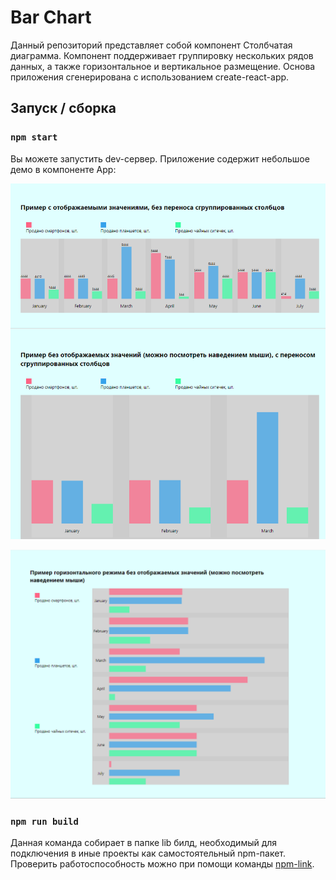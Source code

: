 # Bar Chart

Данный репозиторий представляет собой компонент Столбчатая диаграмма. Компонент поддерживает группировку нескольких рядов данных, а также горизонтальное и вертикальное размещение. Основа приложения сгенерирована с использованием create-react-app.

## Запуск / сборка

### `npm start`

Вы можете запустить dev-сервер. Приложение содержит небольшое демо в компоненте App:

![Демо 1](https://github.com/vitshevtsov/bar-chart/blob/main/public/readme_demo_1.png)

![Демо 2](https://github.com/vitshevtsov/bar-chart/blob/main/public/readme_demo_2.png)

### `npm run build`

Данная команда собирает в папке lib билд, необходимый для подключения в иные проекты как самостоятельный npm-пакет. Проверить работоспособность можно при помощи команды [npm-link](https://docs.npmjs.com/cli/v9/commands/npm-link).
